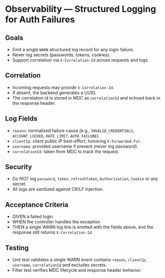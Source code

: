 # Observability — Structured Logging for Auth Failures

## Goals
- Emit a single `WARN` structured log record for any login failure.
- Never log secrets (passwords, tokens, cookies).
- Support correlation via `X-Correlation-Id` across requests and logs.

## Correlation
- Incoming requests may provide `X-Correlation-Id`.
- If absent, the backend generates a UUID.
- The correlation id is stored in MDC as `correlationId` and echoed back in the response header.

## Log Fields
- `reason`: normalized failure cause (e.g., `INVALID_CREDENTIALS`, `ACCOUNT_LOCKED`, `RATE_LIMIT`, `AUTH_FAILURE`).
- `clientIp`: client public IP best-effort, honoring `X-Forwarded-For`.
- `username`: provided username if present (never log password).
- `correlationId`: taken from MDC to track the request.

## Security
- Do NOT log `password`, `token`, `refreshToken`, `Authorization`, `Cookie` or any secret.
- All logs are sanitized against CR/LF injection.

## Acceptance Criteria
- GIVEN a failed login
- WHEN the controller handles the exception
- THEN a single WARN log line is emitted with the fields above, and the response still returns `X-Correlation-Id`.

## Testing
- Unit test validates a single WARN event contains `reason`, `clientIp`, `username`, `correlationId` and excludes secrets.
- Filter test verifies MDC lifecycle and response header behavior.
